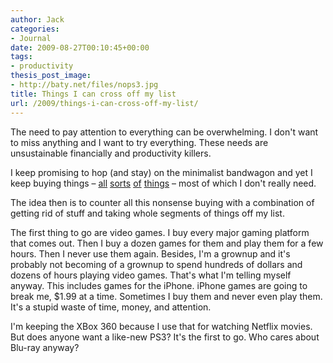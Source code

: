```yaml
---
author: Jack
categories:
- Journal
date: 2009-08-27T00:10:45+00:00
tags:
- productivity
thesis_post_image:
- http://baty.net/files/nops3.jpg
title: Things I can cross off my list
url: /2009/things-i-can-cross-off-my-list/
---
```


The need to pay attention to everything can be overwhelming. I don't want to miss anything and I want to try everything. These needs are unsustainable financially and productivity killers.

I keep promising to hop (and stay) on the minimalist bandwagon and yet I keep buying things &#8211; [all][1] [sorts][2] [of][3] [things][4] &#8211; most of which I don't really need.

The idea then is to counter all this nonsense buying with a combination of getting rid of stuff and taking whole segments of things off my list.

The first thing to go are video games. I buy every major gaming platform that comes out. Then I buy a dozen games for them and play them for a few hours. Then I never use them again. Besides, I'm a grownup and it's probably not becoming of a grownup to spend hundreds of dollars and dozens of hours playing video games. That's what I'm telling myself anyway. This includes games for the iPhone. iPhone games are going to break me, $1.99 at a time. Sometimes I buy them and never even play them. It's a stupid waste of time, money, and attention.

I'm keeping the XBox 360 because I use that for watching Netflix movies. But does anyone want a like-new PS3? It's the first to go. Who cares about Blu-ray anyway?

 [1]: http://baty.net/2009/08/das-keyboard-professional/
 [2]: http://baty.net/2009/08/olympus-om-1n/
 [3]: http://baty.net/2009/08/m8-1m7/
 [4]: http://baty.net/2009/08/medium-format-with-the-hasselblad-500-cm/